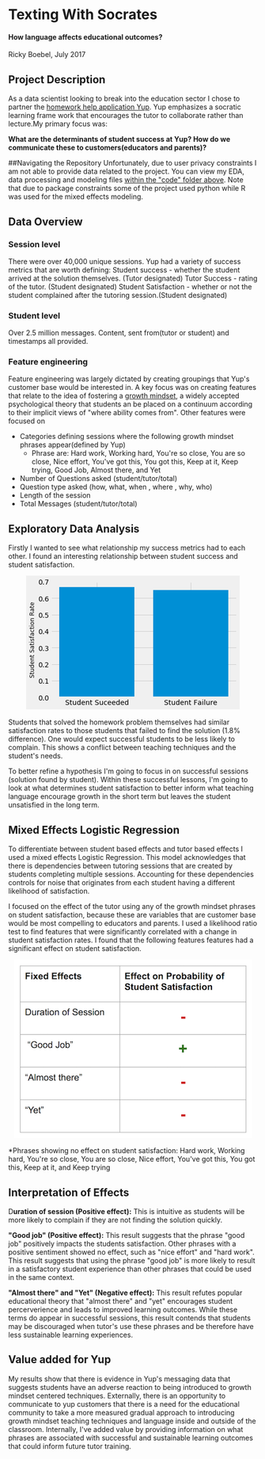 # Texting With Socrates
#### How language affects educational outcomes?
Ricky Boebel, July 2017

## Project Description
As a data scientist looking to break into the education sector I chose to partner the [homework help application Yup](www.yup.com). Yup emphasizes a socratic learning frame work that encourages the tutor to collaborate rather than lecture.My primary focus was:

**What are the determinants of student success at Yup? How do we communicate these to customers(educators and parents)?**

##Navigating the Repository
Unfortunately, due to user privacy constraints I am not able to provide data related to the project. You can view my EDA, data processing and modeling files [within the "code" folder above](https://github.com/ricky-boebel/yup-capstone/tree/master/code). Note that due to package constraints some of the project used python while R was used for the mixed effects modeling.

## Data Overview

### Session level
There were over 40,000 unique sessions. Yup had a variety of success metrics that are worth defining:
Student success - whether the student arrived at the solution themselves. (Tutor designated)
Tutor Success - rating of the tutor. (Student designated)
Student Satisfaction - whether or not the student complained after the tutoring session.(Student designated)

### Student level

Over 2.5 million messages. Content, sent from(tutor or student) and timestamps all provided.

### Feature engineering
Feature engineering was largely dictated by creating groupings that Yup's customer base would be interested in. A key focus was on creating features that relate to the idea of fostering a [growth mindset](https://en.wikipedia.org/wiki/Mindset#Fixed_and_growth), a widely accepted psychological theory that students an be placed on a continuum according to their implicit views of "where ability comes from". Other features were focused on
* Categories defining sessions where the following growth mindset phrases appear(defined by Yup)
    * Phrase are: Hard work, Working hard, You're so close, You are so close, Nice effort, You've got this, You got this, Keep at it, Keep trying, Good Job, Almost there, and Yet
* Number of Questions asked (student/tutor/total)
* Question type asked (how, what, when , where , why, who)
* Length of the session
* Total Messages (student/tutor/total)

## Exploratory Data Analysis

Firstly I wanted to see what relationship my success metrics had to each other. I found an interesting relationship between student success and student satisfaction.

<p align="center"><img src="https://github.com/ricky-boebel/yup-capstone/blob/master/images/complaint_rates.png"></p>

Students that solved the homework problem themselves had similar satisfaction rates to those students that failed to find the solution (1.8% difference). One would expect successful students to be less likely to complain. This shows a conflict between teaching techniques and the student's needs.


To better refine a hypothesis I'm going to focus in on successful sessions (solution found by student). Within these successful lessons, I'm going to look at what determines student satisfaction to better inform what teaching language encourage growth in the short term but leaves the student unsatisfied in the long term.

## Mixed Effects Logistic Regression

To differentiate between student based effects and tutor based effects I used a mixed effects Logistic Regression. This model acknowledges that there is dependencies between tutoring sessions that are created by students completing multiple sessions. Accounting for these dependencies controls for noise that originates from each student having a different likelihood of satisfaction.

I focused on the effect of the tutor using any of the growth mindset phrases on student satisfaction, because these are variables that are customer base would be most compelling to educators and parents. I used a likelihood ratio test to find features that were significantly correlated with a change in student satisfaction rates. I found that the following features features had a significant effect on student satisfaction.

<p align="center"><img src="https://github.com/ricky-boebel/yup-capstone/blob/master/images/phrase_model_results.png"></p>


*Phrases showing no effect on student satisfaction: Hard work, Working hard, You're so close, You are so close, Nice effort, You've got this, You got this, Keep at it, and Keep trying
## Interpretation of Effects

D**uration of session (Positive effect):** This is intuitive as students will be more likely to complain if they are not finding the solution quickly.

**"Good job" (Positive effect):** This result suggests that the phrase "good job" positively impacts the students satisfaction. Other phrases with a positive sentiment showed no effect, such as "nice effort" and "hard work". This result suggests that using the phrase "good job" is more likely to result in a satisfactory student experience than other phrases that could be used in the same context.

**"Almost there" and "Yet" (Negative effect):** This result refutes popular educational theory that "almost there" and "yet" encourages student percerverience and leads to improved learning outcomes. While these terms do appear in successful sessions, this result contends that students may be discouraged when tutor's use these phrases and be therefore have less sustainable learning experiences.

## Value added for Yup

My results show that there is evidence in Yup's messaging data that suggests students have an adverse reaction to being introduced to growth mindset centered techniques. Externally, there is an opportunity to communicate to yup customers that there is a need for the educational community to take a more measured gradual approach to introducing growth mindset teaching techniques and language inside and outside of the classroom. Internally, I've added value by providing information on what phrases are associated with successful and sustainable learning outcomes that could inform future tutor training.
